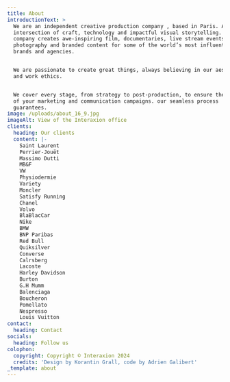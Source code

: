 ```yaml
---
title: About
introductionText: >
  We are an independent creative production company , based in Paris. At the
  intersection of craft, technology and impactful visual storytelling. the
  company creates awe-inspiring film, documentaries, live stream events, still
  photography and branded content for some of the world’s most influential
  brands and agencies.


  We are passionate to create great things, always believing in our aesthetic
  and work ethics.


  We cover every stage, from strategy to post-production, to ensure the success
  of your marketing and communication campaigns. our seamless process
  guarantees.
image: /uploads/about_16_9.jpg
imageAlt: View of the Interaxion office
clients:
  heading: Our clients
  content: |-
    Saint Laurent 
    Perrier-Jouët
    Massimo Dutti
    MB&F
    VW
    Physiodermie
    Variety 
    Moncler
    Satisfy Running
    Chanel
    Volvo
    BlaBlacCar
    Nike
    BMW
    BNP Paribas
    Red Bull
    Quiksilver
    Converse
    Calrsberg
    Lacoste
    Harley Davidson
    Burton
    G.H Mumm
    Balenciaga
    Boucheron
    Pomellato
    Nespresso
    Louis Vuitton
contact:
  heading: Contact
socials:
  heading: Follow us
colophon:
  copyright: Copyright © Interaxion 2024
  credits: 'Design by Korantin Grall, code by Adrien Galibert'
_template: about
---
```


